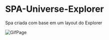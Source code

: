# SPA-Universe-Explorer
Spa criada com base em um layout do Explorer

![GifPage](./assets/Gif-SPA.gif)
